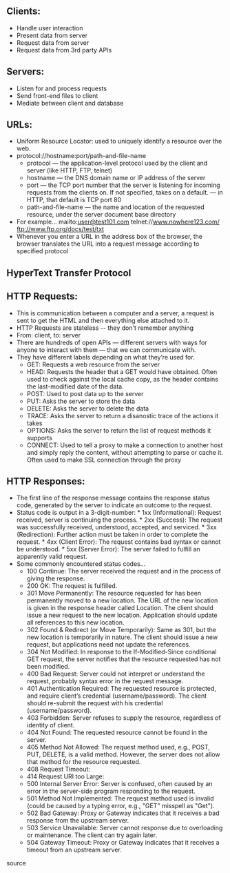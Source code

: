 ## Clients: 
- Handle user interaction
- Present data from server
- Request data from server
- Request data from 3rd party APIs 

## Servers:
- Listen for and process requests
- Send front-end files to client
- Mediate between client and database 

## URLs:
- Uniform Resource Locator: used to uniquely identify a resource over the web. 
- protocol://hostname:port/path-and-file-name
    + protocol — the application-level protocol used by the client and server (like HTTP, FTP, telnet)
    + hostname — the DNS domain name or IP address of the server
    + port — the TCP port number that the server is listening for incoming requests from the clients on. If not specified, takes on a default. 
            — in HTTP, that default is TCP port 80
    + path-and-file-name — the name and location of the requested resource, under the server document base directory
- For example… mailto:user@test101.com  telnet://www.nowhere123.com/  ftp://www.ftp.org/docs/test/txt 
- Whenever you enter a URL in the address box of the browser, the browser translates the URL into a request message according to specified protocol

## HyperText Transfer Protocol
## HTTP Requests:
- This is communication between a computer and a server, a request is sent to get the HTML and then everything else attached to it.
- HTTP Requests are stateless -- they don't remember anything 
- From: client, to: server
- There are hundreds of open APIs — different servers with ways for anyone to interact with them — that we can communicate with.
- They have different labels depending on what they’re used for.
    * GET: Requests a web resource from the server
    * HEAD: Requests the header that a GET would have obtained. Often used to check against the local cache copy, as the header contains the last-modified date of the data.
    * POST: Used to post data up to the server
    * PUT: Asks the server to store the data
    * DELETE: Asks the server to delete the data
    * TRACE: Asks the server to return a disanostic trace of the actions it takes
    * OPTIONS: Asks the server to return the list of request methods it supports 
    * CONNECT: Used to tell a proxy to make a connection to another host and simply reply the content, without attempting to parse or cache it. Often used to make SSL connection through the proxy


## HTTP Responses:
- The first line of the response message contains the response status code, generated by the server to indicate an outcome to the request. 
- Status code is output in a 3-digit-number:
        * 1xx (Informational): Request received, server is continuing the process.
        * 2xx (Success): The request was successfully received, understood, accepted, and serviced.
        * 3xx (Redirection): Further action must be taken in order to complete the request.
        * 4xx (Client Error): The request contains bad syntax or cannot be understood.
        * 5xx (Server Error): The server failed to fulfill an apparently valid request. 
- Some commonly encountered status codes...
    * 100 Continue: The server received the request and in the process of giving the response.
    * 200 OK: The request is fulfilled.
    * 301 Move Permanently: The resource requested for has been permanently moved to a new location. The URL of the new location is given in the response header called Location. The client should issue a new request to the new location. Application should update all references to this new location.
    * 302 Found & Redirect (or Move Temporarily): Same as 301, but the new location is temporarily in nature. The client should issue a new request, but applications need not update the references.
    * 304 Not Modified: In response to the If-Modified-Since conditional GET request, the server notifies that the resource requested has not been modified.
    * 400 Bad Request: Server could not interpret or understand the request, probably syntax error in the request message.
    * 401 Authentication Required: The requested resource is protected, and require client’s credential (username/password). The client should re-submit the request with his credential (username/password).
    * 403 Forbidden: Server refuses to supply the resource, regardless of identity of client.
    * 404 Not Found: The requested resource cannot be found in the server.
    * 405 Method Not Allowed: The request method used, e.g., POST, PUT, DELETE, is a valid method. However, the server does not allow that method for the resource requested.
    * 408 Request Timeout:
    * 414 Request URI too Large:
    * 500 Internal Server Error: Server is confused, often caused by an error in the server-side program responding to the request.
    * 501 Method Not Implemented: The request method used is invalid (could be caused by a typing error, e.g., "GET" misspell as "Get").
    * 502 Bad Gateway: Proxy or Gateway indicates that it receives a bad response from the upstream server.
    * 503 Service Unavailable: Server cannot response due to overloading or maintenance. The client can try again later.
    * 504 Gateway Timeout: Proxy or Gateway indicates that it receives a timeout from an upstream server.

        

source